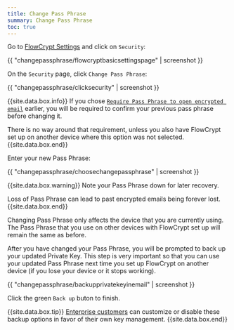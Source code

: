 ```yaml
---
title: Change Pass Phrase
summary: Change Pass Phrase
toc: true
---
```


Go to [FlowCrypt Settings](open-settings.html) and click on `Security`:

{{ "changepassphrase/flowcryptbasicsettingspage" | screenshot }}

On the `Security` page, click `Change Pass Phrase`:

{{ "changepassphrase/clicksecurity" | screenshot }}

{{site.data.box.info}}
If you chose [`Require Pass Phrase to open encrypted email`](require-pass-phrase.html) earlier, you will be required to confirm your previous pass phrase before changing it.

There is no way around that requirement, unless you also have FlowCrypt set up on another device where this option was not selected.
{{site.data.box.end}}

Enter your new Pass Phrase:

{{ "changepassphrase/choosechangepassphrase" | screenshot }}

{{site.data.box.warning}}
Note your Pass Phrase down for later recovery.

Loss of Pass Phrase can lead to past encrypted emails being forever lost.
{{site.data.box.end}}

Changing Pass Phrase only affects the device that you are currently using. The Pass Phrase that you use on other devices with FlowCrypt set up will remain the same as before.

After you have changed your Pass Phrase, you will be prompted to back up your updated Private Key. This step is very important so that you can use your updated Pass Phrase next time you set up FlowCrypt on another device (if you lose your device or it stops working).

{{ "changepassphrase/backupprivatekeyinemail" | screenshot }}

Click the green `Back up` buton to finish.

{{site.data.box.tip}}
[Enterprise customers](/docs/content/business/enterprise.html) can customize or disable these backup options in favor of their own key management.
{{site.data.box.end}}
